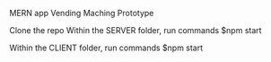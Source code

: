 MERN app Vending Maching Prototype

Clone the repo
Within the SERVER folder, run commands
$npm start


Within the CLIENT folder, run commands
$npm start